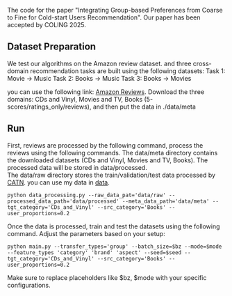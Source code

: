 The code for the paper "Integrating Group-based Preferences from Coarse to Fine for Cold-start Users Recommendation". Our paper has been accepted by COLING 2025.

## Dataset Preparation
We test our algorithms on the Amazon review dataset. and three cross-domain recommendation tasks are built using the following datasets:
Task 1: Movie → Music 
Task 2: Books → Music
Task 3: Books → Movies

you can use the following link: [Amazon Reviews](http://jmcauley.ucsd.edu/data/amazon/links.html). Download the three domains: 
CDs and Vinyl, Movies and TV, Books (5-scores/ratings_only/reviews), and then put the data in ./data/meta 


## Run
First, reviews are processed by the following command, process the reviews using the following commands. 
The data/meta directory contains the downloaded datasets (CDs and Vinyl, Movies and TV, Books). The processed data will be stored in data/processed.  
The data/raw directory stores the train/validation/test data processed by [CATN](https://github.com/AkiraZC/CATN). 
you can use my data in [data](https://drive.google.com/drive/folders/1bezCXI5yK4WtgWxzDHS_Qoaa0wtjrZPG?usp=drive_link).

```
python data_processing.py --raw_data_pat='data/raw' --processed_data_path='data/processed' --meta_data_path='data/meta' --tgt_category='CDs_and_Vinyl' --src_category='Books' --user_proportions=0.2
```

Once the data is processed, train and test the datasets using the following command. Adjust the parameters based on your setup:
```
python main.py --transfer_types='group' --batch_size=$bz --mode=$mode --feature_types 'category' 'brand' 'aspect' --seed=$seed --tgt_category='CDs_and_Vinyl' --src_category='Books' --user_proportions=0.2
```
Make sure to replace placeholders like $bz, $mode with your specific configurations.



